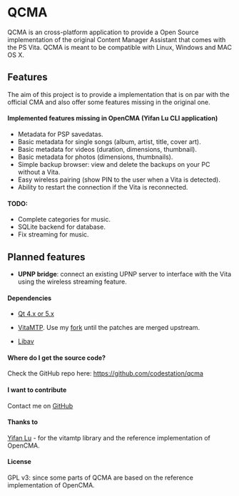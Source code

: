 QCMA
====

QCMA is an cross-platform application to provide a Open Source implementation
of the original Content Manager Assistant that comes with the PS Vita. QCMA is
meant to be compatible with Linux, Windows and MAC OS X.

## Features

The aim of this project is to provide a implementation that is on par with the
official CMA and also offer some features missing in the original one.

#### Implemented features missing in OpenCMA (Yifan Lu CLI application)
* Metadata for PSP savedatas.
* Basic metadata for single songs (album, artist, title, cover art).
* Basic metadata for videos (duration, dimensions, thumbnail).
* Basic metadata for photos (dimensions, thumbnails).
* Simple backup browser: view and delete the backups on your PC without a Vita.
* Easy wireless pairing (show PIN to the user when a Vita is detected).
* Ability to restart the connection if the Vita is reconnected.

#### TODO:
* Complete categories for music.
* SQLite backend for database.
* Fix streaming for music.

## Planned features
* **UPNP bridge**: connect an existing UPNP server to interface with the Vita
using the wireless streaming feature.

#### Dependencies
* [Qt 4.x or 5.x](http://qt-project.org/)

* [VitaMTP](https://github.com/yifanlu/VitaMTP). Use my
[fork](https://github.com/codestation/VitaMTP) until the patches are merged upstream.

* [Libav](http://www.libav.org/)


#### Where do I get the source code?
Check the GitHub repo here: https://github.com/codestation/qcma

#### I want to contribute 
Contact me on [GitHub](https://github.com/codestation/) 

#### Thanks to
[Yifan Lu](https://github.com/yifanlu/vitamtp/) - for the vitamtp library and
the reference implementation of OpenCMA.

#### License
GPL v3: since some parts of QCMA are based on the reference implementation of
OpenCMA.

